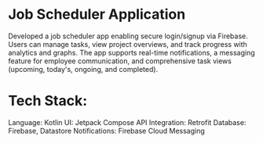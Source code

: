 

# Job Scheduler Application

Developed a job scheduler app enabling secure login/signup via Firebase. Users can manage tasks, view project overviews, and track progress with analytics and graphs. The app supports real-time notifications, a messaging feature for employee communication, and comprehensive task views (upcoming, today's, ongoing, and completed).

# Tech Stack:

Language: Kotlin
UI: Jetpack Compose
API Integration: Retrofit
Database: Firebase, Datastore
Notifications: Firebase Cloud Messaging

